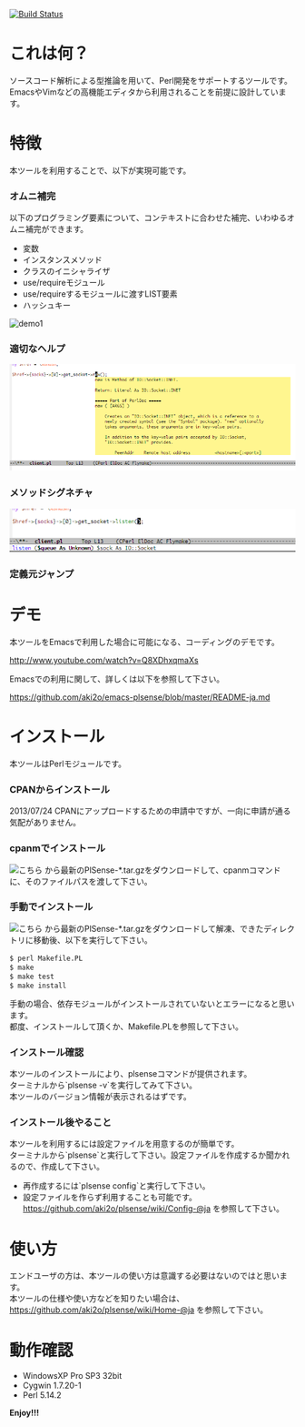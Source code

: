 [![Build Status](https://travis-ci.org/aki2o/plsense.svg?branch=master)](https://travis-ci.org/aki2o/plsense)

# これは何？

ソースコード解析による型推論を用いて、Perl開発をサポートするツールです。  
EmacsやVimなどの高機能エディタから利用されることを前提に設計しています。  

# 特徴

本ツールを利用することで、以下が実現可能です。

### オムニ補完

以下のプログラミング要素について、コンテキストに合わせた補完、いわゆるオムニ補完ができます。  
-   変数
-   インスタンスメソッド
-   クラスのイニシャライザ
-   use/requireモジュール
-   use/requireするモジュールに渡すLIST要素
-   ハッシュキー

![demo1](image/demo1.png)

### 適切なヘルプ

![demo2](image/demo2.png)

### メソッドシグネチャ

![demo3](image/demo3.png)

### 定義元ジャンプ

# デモ

本ツールをEmacsで利用した場合に可能になる、コーディングのデモです。  

<http://www.youtube.com/watch?v=Q8XDhxqmaXs>

Emacsでの利用に関して、詳しくは以下を参照して下さい。  

<https://github.com/aki2o/emacs-plsense/blob/master/README-ja.md>

# インストール

本ツールはPerlモジュールです。  

### CPANからインストール

2013/07/24  CPANにアップロードするための申請中ですが、一向に申請が通る気配がありません。

### cpanmでインストール

![こちら](https://github.com/aki2o/plsense/releases) から最新のPlSense-\*.tar.gzをダウンロードして、cpanmコマンドに、そのファイルパスを渡して下さい。  

### 手動でインストール

![こちら](https://github.com/aki2o/plsense/releases) から最新のPlSense-\*.tar.gzをダウンロードして解凍、できたディレクトリに移動後、以下を実行して下さい。  

```
$ perl Makefile.PL
$ make
$ make test
$ make install
```

手動の場合、依存モジュールがインストールされていないとエラーになると思います。  
都度、インストールして頂くか、Makefile.PLを参照して下さい。

### インストール確認

本ツールのインストールにより、plsenseコマンドが提供されます。  
ターミナルから\`plsense -v\`を実行してみて下さい。  
本ツールのバージョン情報が表示されるはずです。

### インストール後やること

本ツールを利用するには設定ファイルを用意するのが簡単です。  
ターミナルから\`plsense\`と実行して下さい。設定ファイルを作成するか聞かれるので、作成して下さい。  
-   再作成するには\`plsense config\`と実行して下さい。
-   設定ファイルを作らず利用することも可能です。 <https://github.com/aki2o/plsense/wiki/Config-@ja> を参照して下さい。

# 使い方

エンドユーザの方は、本ツールの使い方は意識する必要はないのではと思います。  
本ツールの仕様や使い方などを知りたい場合は、 <https://github.com/aki2o/plsense/wiki/Home-@ja> を参照して下さい。  

# 動作確認

-   WindowsXP Pro SP3 32bit
-   Cygwin 1.7.20-1
-   Perl 5.14.2

**Enjoy!!!**
